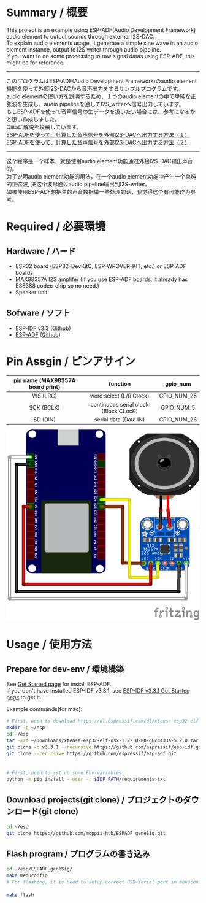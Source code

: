 # Summary / 概要

This project is an example using ESP-ADF(Audio Development Framework) audio element to output sounds through external I2S-DAC.  
To explain audio elements usage, it generate a simple sine wave in an audio element instance, output to I2S writer through audio pipeline.  
If you want to do some processing to raw signal datas using ESP-ADF, this might be for reference.  

---

このプログラムはESP-ADF(Audio Development Framework)のaudio element機能を使って外部I2S-DACから音声出力をするサンプルプログラムです。  
audio elementの使い方を説明するため、１つのaudio elementの中で単純な正弦波を生成し、audio pipelineを通してI2S_writerへ信号出力しています。  
もしESP-ADFを使って音声信号の生データを扱いたい場合には、参考になるかと思い作成しました。  
Qiitaに解説を投稿しています。  
[ESP-ADFを使って、計算した音声信号を外部I2S-DACへ出力する方法（１）](https://qiita.com/moppii/items/6fea3ca907f3f9631efc)
[ESP-ADFを使って、計算した音声信号を外部I2S-DACへ出力する方法（２）](https://qiita.com/moppii/items/47bc527ba889caf738f3)

---

这个程序是一个样本，就是使用audio element功能通过外接I2S-DAC输出声音的。  
为了说明audio element功能的用法，在一个audio element功能中产生一个单纯的正弦波, 把这个波形通过audio pipeline输出到I2S-writer。  
如果使用ESP-ADF想把生的声音数据做一些处理的话，我觉得这个有可能作为参考。  


# Required / 必要環境
## Hardware / ハード
* ESP32 board (ESP32-DevKitC, ESP-WROVER-KIT, etc.) or ESP-ADF boards
* MAX98357A I2S amplifer (If you use ESP-ADF boards, it already has ES8388 codec-chip so no need.)
* Speaker unit


## Sofware / ソフト
* [ESP-IDF v3.3](https://docs.espressif.com/projects/esp-idf/en/v3.3.1/index.html) ([Github](https://github.com/espressif/esp-idf))
* [ESP-ADF](https://docs.espressif.com/projects/esp-adf/en/latest/) ([Github](https://github.com/espressif/esp-adf))


# Pin Assgin / ピンアサイン
| pin name (MAX98357A board print) | function | gpio_num |
|:---:|:---:|:---:|
| WS (LRC) | word select (L/R Clock) | GPIO_NUM_25 |
| SCK (BCLK) | continuous serial clock (Block CLocK) | GPIO_NUM_5 |
| SD (DIN) | serial data (Data IN) | GPIO_NUM_26 |

![Wiring](https://github.com/moppii-hub/ESPADF_geneSig/blob/master/ESPADF_geneSig.png)


# Usage / 使用方法
## Prepare for dev-env / 環境構築

See [Get Started page](https://docs.espressif.com/projects/esp-adf/en/latest/get-started/index.html) for install ESP-ADF.  
If you don't have installed ESP-IDF v3.3.1, see [ESP-IDF v3.3.1 Get Started page](https://docs.espressif.com/projects/esp-idf/en/v3.3.1/get-started/index.html) to get it.  
  
Example commands(for mac):  
```bash
# First, need to download https://dl.espressif.com/dl/xtensa-esp32-elf-osx-1.22.0-80-g6c4433a-5.2.0.tar.gz to ~/Downloads
mkdir -p ~/esp
cd ~/esp
tar -xzf ~/Downloads/xtensa-esp32-elf-osx-1.22.0-80-g6c4433a-5.2.0.tar.gz
git clone -b v3.3.1 --recursive https://github.com/espressif/esp-idf.git
git clone --recursive https://github.com/espressif/esp-adf.git


# First, need to set up some Env-variables.
python -m pip install --user -r $IDF_PATH/requirements.txt
```


## Download projects(git clone) / プロジェクトのダウンロード(git clone)
```bash
cd ~/esp
git clone https://github.com/moppii-hub/ESPADF_geneSig.git
```


## Flash program / プログラムの書き込み
```bash
cd ~/esp/ESPADF_geneSig/
make menuconfig
# For flashing, it is need to setup correct USB-serial port in menuconfig.

make flash
```

